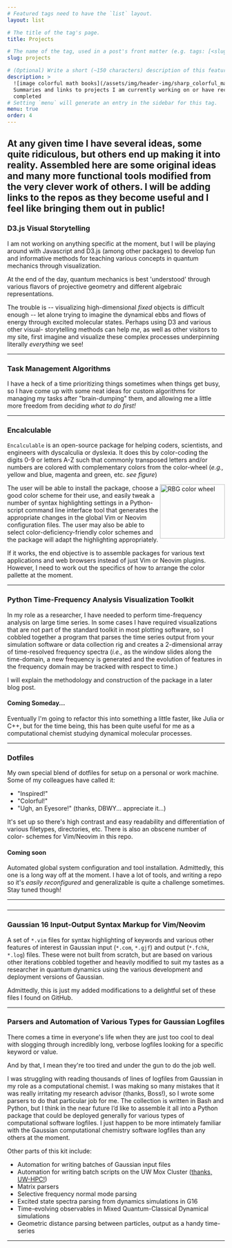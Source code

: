 ```yaml
---
# Featured tags need to have the `list` layout.
layout: list

# The title of the tag's page.
title: Projects

# The name of the tag, used in a post's front matter (e.g. tags: [<slug>]).
slug: projects

# (Optional) Write a short (~150 characters) description of this featured tag.
description: >
  ![image colorful math books](/assets/img/header-img/sharp_colorful_mathbooks.jpg)
  Summaries and links to projects I am currently working on or have recently
  completed
# Setting `menu` will generate an entry in the sidebar for this tag.
menu: true
order: 4
---
```

At any given time I have several ideas, some quite ridiculous, but others end up
making it into reality. Assembled here are some original ideas and many more
functional tools modified from the very clever work of others. I will be adding links to the repos as they become useful and I feel like bringing them out in public!
---
### D3.js Visual Storytelling
I am not working on anything specific at the moment, but I will be playing around
with Javascript and D3.js (among other packages) to develop fun and informative
methods for teaching various concepts in quantum mechanics through visualization.

At the end of the day, quantum mechanics is best 'understood' through various
flavors of projective geometry and different algebraic representations.

The trouble is -- visualizing high-dimensional _fixed_ objects is difficult
enough -- let alone trying to imagine the dynamical ebbs and flows of energy
through excited molecular states. Perhaps using D3 and various other visual-
storytelling methods can help _me_, as well as other visitors to my site,
first imagine and visualize these complex processes underpinning literally
_everything_ we see!

<!-- See my Blog Post for more details! -->

---
### Task Management Algorithms
I have a heck of a time prioritizing things sometimes when things get busy,
so I have come up with some neat ideas for custom algorithms for managing my
tasks after "brain-dumping" them, and allowing me a little more freedom from
deciding _what to do first!_

---
### Encalculable

`Encalculable` is an open-source package for helping coders, scientists, and
engineers with dyscalculia or dyslexia. It does this by color-coding the digits
0-9 or letters A-Z such that commonly transposed letters and/or numbers are
colored with complementary colors from the color-wheel (_e.g.,_ yellow
and blue, magenta and green, etc. _see figure_)

<a title="DanPMK at English Wikipedia [GFDL (http://www.gnu.org/copyleft/fdl.htm
l) or CC BY-SA 3.0
 (https://creativecommons.org/licenses/by-sa/3.0)], from Wikimedia Commons"
href="https://commons.wikimedia.org/wiki/File:RBG_color_wheel.svg"><img
width="512" alt="RBG color wheel" src="https://upload.wikimedia.org/wikipedia/commons/a/ab/RBG_color_wheel.svg" style=
"float:right;width:150px;height:125px"></a>

The user will be able to install the package, choose a good color scheme for
their use, and easily tweak a number of syntax highlighting settings in a Python-
script command line interface tool that generates the appropriate changes in the
global Vim or Neovim configuration files. The user may also be able to select
color-deficiency-friendly color schemes and the package will adapt the
highlighting appropriately.

If it works, the end objective is to assemble packages for various text applications and web browsers instead of just Vim or Neovim plugins. However, I need to work out the specifics of how to arrange the color pallette at the moment.

<!---[Encalculable on GitHub!](https://github.com/jjradler/encalculable) [Encalculable on GitHub!]\-->

---
### Python Time-Frequency Analysis Visualization Toolkit
In my role as a researcher, I have needed to perform time-frequency analysis on
large time series. In some cases I have required visualizations that are not
part of the standard toolkit in most plotting software, so I cobbled together a
program that parses the time series output from your simulation software or data
 collection rig and creates a 2-dimensional array of time-resolved frequency
spectra (*i.e.,* as the window slides along the time-domain, a new frequency is
generated and the evolution of features in the frequency domain may be tracked
with respect to time.)

I will explain the methodology and construction of the package in a later
blog post.
#### Coming Someday...
Eventually I'm going to refactor this into something a little faster, like Julia
or C++, but for the time being, this has been quite useful for me as a
computational chemist studying dynamical molecular processes.

<!---[Time-Frequency Analysis (TFA) Visualization Toolkit](https://github.com/jjradler/tfa_tools -->

---
### Dotfiles

My own special blend of dotfiles for setup on a personal or work machine. Some
of my colleagues have called it:

* "Inspired!"
* "Colorful!"
* "Ugh, an Eyesore!" (thanks, DBWY... appreciate it...)

It's set up so there's high contrast and easy readability and differentiation of
various filetypes, directories, etc. There is also an obscene number of color-
schemes for Vim/Neovim in this repo.

#### Coming soon
Automated global system configuration and tool installation.
Admittedly, this one is a long way off at the moment. I have a lot of tools, and
writing a repo so it's *easily reconfigured* and generalizable is quite a
challenge sometimes. Stay tuned though!

<!--[J's Special Blend Dotfiles on GitHub!](http://github.com/jjradler/special-blend)-->

---
### <!--PopTent Project Builder-->
<!--Quick and dirty little shellscript that automates the setup of filesystems for-->
<!--projects.-->

<!--Why on Earth would you need such a device?-->

<!--*Well*, if you're anything like me, you're a little bit preoccupied with, oh, I-->
<!--don't know --- **investigating the very heart of the Known Universe** --- so you-->
<!--tend to let your filesystems decay into absolute anarchy during the initial-->
<!--flurry to get ideas up and running.-->

<!--That's where the PopTent Project Builder comes in. It will generate the necessary-->
<!--license and README files and directory structure (after a little configuring,-->
<!--of course) so you can focus on filling those pristine folders up with all of-->
<!--your borderline-insane ideas, data, and code snippets.-->

<!--Right now it's cusomized for my tastes as a chemist studying quantum-->
<!--mechanics. When I get a chance I will generalize it a bit and make it more-->
<!--usable for a wider audience.-->

<!--[PopTent Project Builder on GitHub!](http://github.com/jjradler/pop-tent)-->
#### <!--Also coming soon!-->
<!--Setup of a TeX folder and the appropriate .gitignore to-->
<!--automate the initialization of your publications and documentation. Is there a-->
<!--market for this?  I have _no idea_, but I will personally find it useful!-->

---
### Gaussian 16 Input-Output Syntax Markup for Vim/Neovim
A set of `*.vim` files for syntax highlighting of keywords and various other
features of interest in Gaussian input (`*.com`, `*.gjf`) and output
(`*.fchk`, `*.log`) files. These were not built from scratch, but are based on
various other iterations cobbled together and heavily modified to suit my
tastes as a researcher in quantum dynamics using the various development and
deployment versions of Gaussian.

Admittedly, this is just my added modifications to a delightful set of these
files I found on GitHub.

<!--[J's Fork of this Delightful Repo](http://github.com/jjradler/gaussian_syntax)-->

---
### Parsers and Automation of Various Types for Gaussian Logfiles
There comes a time in everyone's life when they are just too cool to deal with
slogging through incredibly long, verbose logfiles looking for a specific keyword or value.

And by that, I mean they're too tired and under the gun to do the job well.

I was struggling with reading thousands of lines of logfiles from Gaussian in my
role as a computational chemist. I was making so many mistakes that it was really
irritating my research advisor (thanks, Boss!), so I wrote some parsers to do that
particular job for me. The collection is written in Bash and Python, but I think in the near future I’d like to assemble it all into a Python package that could be deployed generally for various types of computational software logfiles. I just happen to be more intimately familiar with the Gaussian computational chemistry software logfiles than any others at the moment.

Other parts of this kit include:
* Automation for writing batches of Gaussian input files
* Automation for writing batch scripts on the UW Mox Cluster ([thanks, UW-HPC!](https://itconnect.uw.edu/research/hpc/))
* Matrix parsers
* Selective frequency normal mode parsing
* Excited state spectra parsing from dynamics simulations in G16
* Time-evolving observables in Mixed Quantum-Classical Dynamical simulations
* Geometric distance parsing between particles, output as a handy time-series

<!--[Automating the boring stuff in Computational Research on GitHub!](http://github.com/jjradler/gaussian_automation)-->

---
### <!--I've also got this crazy notion...-->

<!--To start refactoring some open-source numerical packages that Julia needs in its-->
<!--standard library. I don't know which ones to start with --- any suggestions?-->

